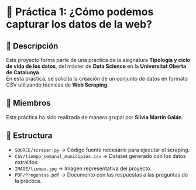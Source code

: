 # 📌 Práctica 1: ¿Cómo podemos capturar los datos de la web?

## 📝 Descripción

Este proyecto forma parte de una práctica de la asignatura **Tipología y ciclo de vida de los datos**, del máster de **Data Science** en la **Universitat Oberta de Catalunya**.  
En esta práctica, se solicita la creación de un conjunto de datos en formato CSV utilizando técnicas de **Web Scraping**.

## 👤 Miembros

Esta práctica ha sido realizada de manera grupal por **Silvia Martín Galán**.

## 📁 Estructura

- `SOURCE/scraper.py` → Código fuente necesario para ejecutar el scraping.
- `CSV/tiempo_semanal_municipios.csv` → Dataset generado con los datos extraídos.
- `IMAGE/tiempo.jpg` → Imagen representativa del proyecto.
- `PDF/Preguntas.pdf` → Documento con las respuestas a las preguntas de la práctica.
